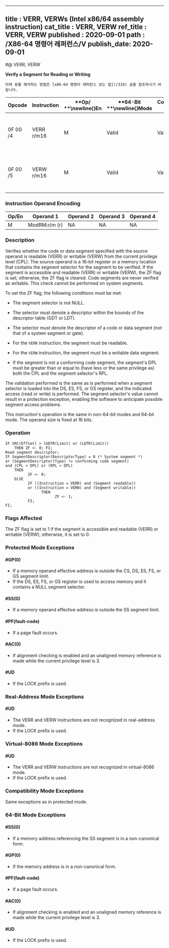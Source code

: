 ----------------------------
title : VERR, VERWs (Intel x86/64 assembly instruction)
cat_title : VERR, VERW
ref_title : VERR, VERW
published : 2020-09-01
path : /X86-64 명령어 레퍼런스/V
publish_date: 2020-09-01
----------------------------


#@ VERR, VERW

**Verify a Segment for Reading or Writing**

```lec-info
아래 표를 해석하는 방법은 [x86-64 명령어 레퍼런스 읽는 법](/316) 글을 참조하시기 바랍니다.
```

|**Opcode**|**Instruction**|**Op/ **\newline{}**En**|**64-Bit **\newline{}**Mode**|**Compat/**\newline{}**Leg Mode**|**Description**|
|----------|---------------|------------------------|-----------------------------|---------------------------------|---------------|
|0F 00 /4|VERR r/m16|M|Valid|Valid|Set ZF=1 if segment specified with r/m16 can be read.|
|0F 00 /5|VERW r/m16|M|Valid|Valid|Set ZF=1 if segment specified with r/m16 can be written.|
### Instruction Operand Encoding


|Op/En|Operand 1|Operand 2|Operand 3|Operand 4|
|-----|---------|---------|---------|---------|
|M|ModRM:r/m (r)|NA|NA|NA|
### Description


Verifies whether the code or data segment specified with the source operand is readable (VERR) or writable (VERW) from the current privilege level (CPL). The source operand is a 16-bit register or a memory location that contains the segment selector for the segment to be verified. If the segment is accessible and readable (VERR) or writable (VERW), the ZF flag is set; otherwise, the ZF flag is cleared. Code segments are never verified as writable. This check cannot be performed on system segments. 

To set the ZF flag, the following conditions must be met:

*  The segment selector is not NULL.

*  The selector must denote a descriptor within the bounds of the descriptor table (GDT or LDT).

*  The selector must denote the descriptor of a code or data segment (not that of a system segment or gate).

*  For the `VERR` instruction, the segment must be readable.

*  For the `VERW` instruction, the segment must be a writable data segment.

*  If the segment is not a conforming code segment, the segment's DPL must be greater than or equal to (have less or the same privilege as) both the CPL and the segment selector's RPL.

The validation performed is the same as is performed when a segment selector is loaded into the DS, ES, FS, or GS register, and the indicated access (read or write) is performed. The segment selector's value cannot result in a protection exception, enabling the software to anticipate possible segment access problems.

This instruction's operation is the same in non-64-bit modes and 64-bit mode. The operand size is fixed at 16 bits.


### Operation

```info-verb
IF SRC(Offset) > (GDTR(Limit) or (LDTR(Limit))
    THEN ZF <- 0; FI;
Read segment descriptor;
IF SegmentDescriptor(DescriptorType) = 0 (* System segment *)
or (SegmentDescriptor(Type) != conforming code segment) 
and (CPL > DPL) or (RPL > DPL)
    THEN
          ZF <- 0;
    ELSE
          IF ((Instruction = VERR) and (Segment readable))
          or ((Instruction = VERW) and (Segment writable))
                THEN 
                      ZF <- 1;
          FI;
FI;
```
### Flags Affected


The ZF flag is set to 1 if the segment is accessible and readable (VERR) or writable (VERW); otherwise, it is set to 0.


### Protected Mode Exceptions

#### #GP(0)
* If a memory operand effective address is outside the CS, DS, ES, FS, or GS segment limit.
* If the DS, ES, FS, or GS register is used to access memory and it contains a NULL segment selector.

#### #SS(0)
* If a memory operand effective address is outside the SS segment limit.

#### #PF(fault-code)
* If a page fault occurs.

#### #AC(0)
* If alignment checking is enabled and an unaligned memory reference is made while the current privilege level is 3.

#### #UD
* If the LOCK prefix is used.

### Real-Address Mode Exceptions

#### #UD
* The VERR and VERW instructions are not recognized in real-address mode.
* If the LOCK prefix is used.

### Virtual-8086 Mode Exceptions

#### #UD
* The VERR and VERW instructions are not recognized in virtual-8086 mode.
* If the LOCK prefix is used.

### Compatibility Mode Exceptions



Same exceptions as in protected mode.


### 64-Bit Mode Exceptions

#### #SS(0)
* If a memory address referencing the SS segment is in a non-canonical form.

#### #GP(0)
* If the memory address is in a non-canonical form.

#### #PF(fault-code)
* If a page fault occurs.

#### #AC(0)
* If alignment checking is enabled and an unaligned memory reference is made while the current privilege level is 3.

#### #UD
* If the LOCK prefix is used.
